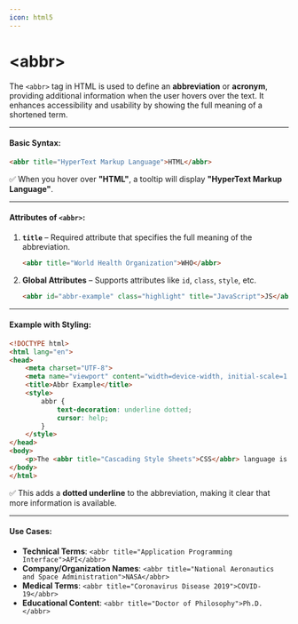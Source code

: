 ```yaml
---
icon: html5
---
```


# \<abbr>

The `<abbr>` tag in HTML is used to define an **abbreviation** or **acronym**, providing additional information when the user hovers over the text. It enhances accessibility and usability by showing the full meaning of a shortened term.

***

#### **Basic Syntax:**

```html
<abbr title="HyperText Markup Language">HTML</abbr>
```

✅ When you hover over **"HTML"**, a tooltip will display **"HyperText Markup Language"**.

***

#### **Attributes of `<abbr>`:**

1.  **`title`** – Required attribute that specifies the full meaning of the abbreviation.

    ```html
    <abbr title="World Health Organization">WHO</abbr>
    ```
2.  **Global Attributes** – Supports attributes like `id`, `class`, `style`, etc.

    ```html
    <abbr id="abbr-example" class="highlight" title="JavaScript">JS</abbr>
    ```

***

#### **Example with Styling:**

```html
<!DOCTYPE html>
<html lang="en">
<head>
    <meta charset="UTF-8">
    <meta name="viewport" content="width=device-width, initial-scale=1.0">
    <title>Abbr Example</title>
    <style>
        abbr {
            text-decoration: underline dotted;
            cursor: help;
        }
    </style>
</head>
<body>
    <p>The <abbr title="Cascading Style Sheets">CSS</abbr> language is used for styling web pages.</p>
</body>
</html>
```

✅ This adds a **dotted underline** to the abbreviation, making it clear that more information is available.

***

#### **Use Cases:**

* **Technical Terms**: `<abbr title="Application Programming Interface">API</abbr>`
* **Company/Organization Names**: `<abbr title="National Aeronautics and Space Administration">NASA</abbr>`
* **Medical Terms**: `<abbr title="Coronavirus Disease 2019">COVID-19</abbr>`
* **Educational Content**: `<abbr title="Doctor of Philosophy">Ph.D.</abbr>`
